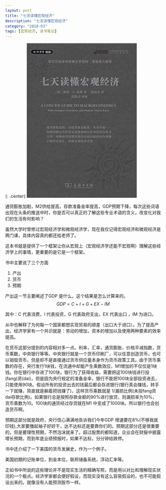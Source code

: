 ```yaml
---
layout: post
title: "七天读懂宏观经济"
description: "七天读懂宏观经济"
category: "2018-03"
tags: [宏观经济, 读书笔记]
---
```


{: .center}
![](/assets/2018-03-18-A-Concise-Guide-To-Macroeconomics.jpg)

通货膨胀加剧，M2供给提高，存款准备金率提高，GDP预期下降，每次这些词语出现在头条的推送中时，你是否可以真正的了解这些专业术语的含义，改变化对我们的生活有何影响？

虽然大学时曾修过宏观经济学和微观经济学，现在我仅记得宏观经济和微观经济是两门课，具体内容真的都还给老师了。

这本书就是提供了一个框架让你从宏观上（宏观经济学还能不宏观啊）理解这些经济学上的事情，更重要的是它是一个框架。

书中主要说了三个方面

1. 产出
2. 货币
3. 预期

产出这一节主要阐述了GDP 是什么，这个结果是怎么计算来的。
$$
GDP=C + I + G + EX - IM
$$

其中：C 代表消费，I 代表投资，G 代表政府支出，EX  代表出口 ，IM 为进口。

从中也解释了为何每一个国家都想实现贸易的顺差（出口大于进口）。为了提高产出，经济学家有一个共识就是：劳动的增加，资本的增加以及使用两种要素的效率提高。

在货币这部分提到的内容相对多一点。利率，汇率，通货膨胀，价格平减指数，货币乘数，中央银行等等。中央银行就是一个货币印刷厂，可以任意创造货币，也可以销毁货币，但是却不是直接通过货币供应量本身作为货币政策工具。由于货币乘数的存在，央行发行1块钱，在流通中却能产生乘数效应，M1增加的不仅仅是1块钱。你在银行中存进了100块，银行为了获得收益，需要把这100块钱进行投(fang)资(dai)，但是因为央行规定的准备金率，银行不能把100块全部投资进去，只能使用90块。假设所有的投资出去的钱最后都会存进银行(银行真会赚钱，转手一下就赚，简直就是躺着把钱赚了)，这样货币乘数就是 1/漏损比例(未投fang资dai存款比例)。如果银行总是按照存款金额的90%进行放贷，则漏损率为10%，货币乘数为10。100块的通货经过存贷就在M1 中变成了1000块。所以银行也会创造货币啊。

预期这部分就是政府，央行信心满满地告诉我们今年GDP 增速要在8%(不够我就印钱),大家要撸起袖子好好干，达不达标还是要靠你们的。预期这部分还是很重要的，但是要理性预期，不然泡沫就来了。超过股票的都知道，企业会在财报中披露增长预期，而到年底业绩预报时，如果不达标，分分钟给跌停。

书中还介绍了一下美国的货币发展史，作为一个例子。

美国初期的记账单位，到金本位，联邦储备系统，浮动汇率等。

正如书中所说的这些理论并不是现实生活的精确写照，而是用以对比和理解现实状况的一个极点。经济学家都会便好假设，而现实没有这么容易假设的，也不可能假设出来的。就像没有人能预测股市一样。
